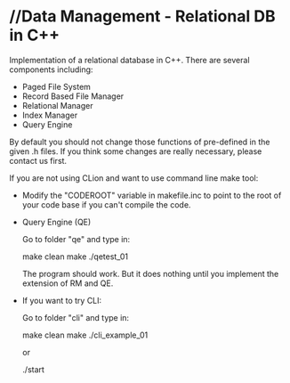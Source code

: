//Data Management - Relational DB in C++
===============================================

Implementation of a relational database in C++. 
There are several components including:
  - Paged File System
  - Record Based File Manager
  - Relational Manager
  - Index Manager
  - Query Engine

By default you should not change those functions of pre-defined in the given .h files.
If you think some changes are really necessary, please contact us first.

If you are not using CLion and want to use command line make tool:

 - Modify the "CODEROOT" variable in makefile.inc to point to the root
  of your code base if you can't compile the code.
 
- Query Engine (QE)

   Go to folder "qe" and type in:

    make clean
    make
    ./qetest_01

   The program should work. But it does nothing until you implement the extension of RM and QE.

- If you want to try CLI:

   Go to folder "cli" and type in:
   
   make clean
   make
   ./cli_example_01
   
   or
   
   ./start
   

